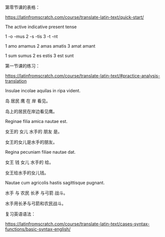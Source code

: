 第零节课的表格：

https://latinfromscratch.com/course/translate-latin-text/quick-start/

The active indicative present tense

1   -o     -mus
2   -s     -tis
3   -t     -nt

1   amo    amamus
2   amas   amatis
3   amat   amant

1   sum    sumus
2   es     estis
3   est    sunt

第一节课的练习：

https://latinfromscratch.com/course/translate-latin-text/#practice-analysis-translation

Insulae incolae aquilas in ripa vident.

岛 居民 鹰 在 岸 看见。

岛上的居民在岸边看见鹰。

Reginae filia amica nautae est.

女王的 女儿 水手的 朋友 是。

女王的女儿是水手的朋友。

Regina pecuniam filiae nautae dat.

女王 钱 女儿 水手的 给。

女王给水手的女儿钱。

Nautae cum agricolis hastis sagittisque pugnant.

水手 与 农民 长矛 与弓箭 战斗。

水手用长矛与弓箭和农民战斗。


复习英语语法：

https://latinfromscratch.com/course/translate-latin-text/cases-syntax-functions/basic-syntax-english/

